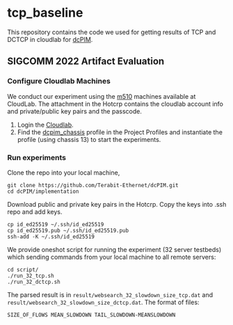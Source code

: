 # tcp_baseline
This repository contains the code we used for getting results of TCP and DCTCP in cloudlab for [dcPIM](https://github.com/Terabit-Ethernet/dcPIM).

## SIGCOMM 2022 Artifact Evaluation

### Configure Cloudlab Machines
We conduct our experiment using the [m510](http://docs.cloudlab.us/hardware.html#%28part._cloudlab-utah%29) machines available at CloudLab.
The attachment in the Hotcrp contains the cloudlab account info and private/public key pairs and the passcode.
1. Login the [Cloudlab](https://www.cloudlab.us).  
2. Find the [dcpim_chassis](https://www.cloudlab.us/p/ba9b05f3790cb9f88e84a10f480fb3193dd4d56c) profile in the Project Profiles and instantiate the profile (using chassis 13) to start the experiments.


### Run experiments

Clone the repo into your local machine,

```
git clone https://github.com/Terabit-Ethernet/dcPIM.git
cd dcPIM/implementation
```

Download public and private key pairs in the Hotcrp. 
Copy the keys into .ssh repo and add keys.
```
cp id_ed25519 ~/.ssh/id_ed25519
cp id_ed25519.pub ~/.ssh/id_ed25519.pub
ssh-add -K ~/.ssh/id_ed25519
```

We provide oneshot script for running the experiment (32 server testbeds) which sending commands from your local machine to all remote servers:
```
cd script/
./run_32_tcp.sh
./run_32_dctcp.sh
```

The parsed result is in `result/websearch_32_slowdown_size_tcp.dat` and `result/websearch_32_slowdown_size_dctcp.dat`. The format of files:
```
SIZE_OF_FLOWS MEAN_SLOWDOWN TAIL_SLOWDOWN-MEANSLOWDOWN 
```
